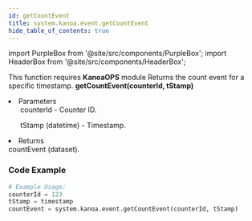```yaml
---
id: getCountEvent
title: system.kanoa.event.getCountEvent
hide_table_of_contents: true
---
```


import PurpleBox from '@site/src/components/PurpleBox';
import HeaderBox from '@site/src/components/HeaderBox';

<PurpleBox>This function requires <b>KanoaOPS</b> module</PurpleBox>
<HeaderBox header="Description">
    Returns the count event for a specific timestamp.
</HeaderBox>
<HeaderBox header="Syntax">
    <b>getCountEvent(counterId, tStamp)</b>
    <li>Parameters <br />
        <ul>counterId - Counter ID.</ul>
        <ul>tStamp (datetime) - Timestamp.</ul>
    </li>
    <li>Returns <br />
        countEvent (dataset).
    </li>
</HeaderBox>

### Code Example

```python
# Example Usage:
counterId = 123
tStamp = timestamp
countEvent = system.kanoa.event.getCountEvent(counterId, tStamp)

